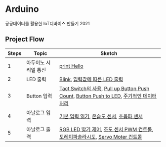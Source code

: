 # Arduino
 공공데이터를 활용한 IoT디바이스 만들기 2021

## Project Flow
Steps|Topic|Sketch
 ---|---|---
1|아두이노 시리얼 통신|[print Hello](https://github.com/SoyeonHH/Arduino/blob/main/Hello/Hello.ino)
2|LED 출력|[Blink](https://github.com/SoyeonHH/Arduino/blob/main/sketch_blink/sketch_blink.ino), [입력값에 따른 LED 출력](https://github.com/SoyeonHH/Arduino/blob/main/LED_serial_print/LED_serial_print.ino)
3|Button 입력|[Tact Switch의 사용](https://github.com/SoyeonHH/Arduino/blob/main/Tact_switch/Tact_switch.ino), [Pull up Button Push Count](https://github.com/SoyeonHH/Arduino/blob/main/count_pushButton_pullup/count_pushButton_pullup.ino), [Button Push to LED](https://github.com/SoyeonHH/Arduino/blob/main/button_to_led/button_to_led.ino), [주기적인 데이터 처리](https://github.com/SoyeonHH/Arduino/blob/main/Periodic_led_control/Periodic_led_control.ino)
4|아날로그 입력|[기본 입력 읽기](https://github.com/SoyeonHH/Arduino/blob/main/analogRead/analogRead.ino), [온습도 센서](https://github.com/SoyeonHH/Arduino/blob/main/DHT11/DHT11.ino), [초음파 센서](https://github.com/SoyeonHH/Arduino/blob/main/UltraSonic/UltraSonic.ino)
5|아날로그 출력|[RGB LED 밝기 제어](https://github.com/SoyeonHH/Arduino/blob/main/RGB_LED_Control/RGB_LED_Control.ino), [조도 센서 PWM 컨트롤](https://github.com/SoyeonHH/Arduino/blob/main/light_sensor_control/light_sensor_control.ino), [도레미파솔라시도](https://github.com/SoyeonHH/Arduino/blob/main/piezo_tones_sw/piezo_tones_sw.ino), [Servo Moter 컨트롤](https://github.com/SoyeonHH/Arduino/blob/main/servo_moter_control/servo_moter_control.ino)
